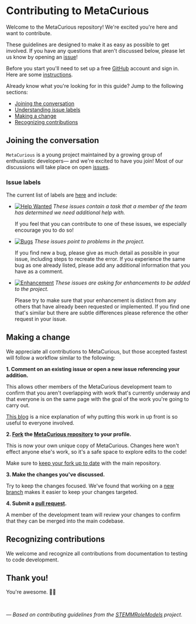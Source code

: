 # Contributing to MetaCurious

Welcome to the MetaCurious repository! We're excited you're here and want to contribute.

These guidelines are designed to make it as easy as possible to get involved. If you have any questions that aren't discussed below, please let us know by opening an [issue][link_issues]!

Before you start you'll need to set up a free [GitHub][link_github] account and sign in. Here are some [instructions][link_signupinstructions].

Already know what you're looking for in this guide? Jump to the following sections:
* [Joining the conversation](#joining-the-conversation)
* [Understanding issue labels](#issue-labels)
* [Making a change](#making-a-change)
* [Recognizing contributions](#recognizing-contributions)

## Joining the conversation

`MetaCurious` is a young project maintained by a growing group of enthusiastic developers&mdash; and we're excited to have you join!
Most of our discussions will take place on open [issues][link_issues].

### Issue labels

The current list of labels are [here][link_labels] and include:

* [![Help Wanted](https://img.shields.io/badge/-help%20wanted-008672.svg)][link_helpwanted] *These issues contain a task that a member of the team has determined we need additional help with.*

    If you feel that you can contribute to one of these issues, we especially encourage you to do so!

* [![Bugs](https://img.shields.io/badge/-bugs-d73a4a.svg)][link_bugs] *These issues point to problems in the project.*

    If you find new a bug, please give as much detail as possible in your issue, including steps to recreate the error.
    If you experience the same bug as one already listed, please add any additional information that you have as a comment.

* [![Enhancement](https://img.shields.io/badge/-enhancement-a2eeef.svg)][link_enhancement] *These issues are asking for enhancements to be added to the project.*

    Please try to make sure that your enhancement is distinct from any others that have already been requested or implemented. If you find one that's similar but there are subtle differences please reference the other request in your issue.

## Making a change

We appreciate all contributions to MetaCurious, but those accepted fastest will follow a workflow similar to the following:

**1. Comment on an existing issue or open a new issue referencing your addition.**

This allows other members of the MetaCurious development team to confirm that you aren't overlapping with work that's currently underway and that everyone is on the same page with the goal of the work you're going to carry out.

[This blog][link_pushpullblog] is a nice explanation of why putting this work in up front is so useful to everyone involved.

**2. [Fork][link_fork] the [MetaCurious repository][link_metacurious] to your profile.**

This is now your own unique copy of MetaCurious. Changes here won't effect anyone else's work, so it's a safe space to explore edits to the code!

Make sure to [keep your fork up to date][link_updateupstreamwiki] with the main repository.

**3. Make the changes you've discussed.**

Try to keep the changes focused. We've found that working on a [new branch][link_branches] makes it easier to keep your changes targeted.

**4. Submit a [pull request][link_pullrequest].**

A member of the development team will review your changes to confirm that they can be merged into the main codebase.

## Recognizing contributions

We welcome and recognize all contributions from documentation to testing to code development.

## Thank you!

You're awesome. :wave::smiley:

<br>

*&mdash; Based on contributing guidelines from the [STEMMRoleModels][link_stemmrolemodels] project.*

[link_github]: https://github.com/
[link_metacurious]: https://github.com/neurostuff/metaCurious
[link_signupinstructions]: https://help.github.com/articles/signing-up-for-a-new-github-account
[link_react]: https://github.com/blog/2119-add-reactions-to-pull-requests-issues-and-comments
[link_issues]: https://github.com/neurostuff/metaCurious/issues
[link_labels]: https://github.com/neurostuff/metaCurious/labels
[link_discussingissues]: https://help.github.com/articles/discussing-projects-in-issues-and-pull-requests

[link_bugs]: https://github.com/neurostuff/metaCurious/labels/bug
[link_helpwanted]: https://github.com/neurostuff/metaCurious/labels/help%20wanted
[link_enhancement]: https://github.com/neurostuff/metaCurious/labels/enhancement

[link_pullrequest]: https://help.github.com/articles/creating-a-pull-request/
[link_fork]: https://help.github.com/articles/fork-a-repo/
[link_pushpullblog]: https://www.igvita.com/2011/12/19/dont-push-your-pull-requests/
[link_branches]: https://help.github.com/articles/creating-and-deleting-branches-within-your-repository/
[link_updateupstreamwiki]: https://help.github.com/articles/syncing-a-fork/
[link_stemmrolemodels]: https://github.com/KirstieJane/STEMMRoleModels
